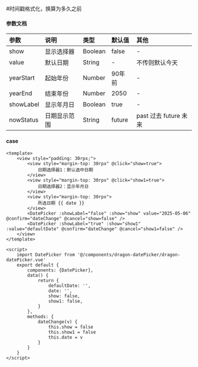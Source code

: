 #时间戳格式化，换算为多久之前
#### 参数文档

| 参数 | 说明 | 类型 | 默认值 | 其他 |
| :---- | :---- | :---- | :---- | :---- |
| show | 显示选择器 | Boolean | false | - |
| value | 默认日期 | String | - | 不传则默认今天 |
| yearStart | 起始年份 | Number | 90年前 | - |
| yearEnd | 结束年份 | Number | 2050 | - |
| showLabel | 显示年月日 | Boolean | true | - |
| nowStatus | 日期显示范围 | String | future | past 过去 future 未来 |

#### case
```vue
<template>
	<view style="padding: 30rpx;">
		<view style="margin-top: 30rpx" @click="show=true">
			日期选择器1：默认选中日期
		</view>
		<view style="margin-top: 30rpx" @click="show1=true">
			日期选择器2：显示年月日 
		</view>
		<view style="margin-top: 30rpx">
			所选日期 {{ date }}
		</view>
		<DatePicker :showLabel="false" :show="show" value="2025-05-06" @confirm="dateChange" @cancel="show=false" />
		<DatePicker :showLabel="true" :show="show1" :value="defaultDate" @confirm="dateChange" @cancel="show1=false" />
	</view>
</template>

<script>
	import DatePicker from '@/components/dragon-datePicker/dragon-datePicker.vue'
	export default {
		components: {DatePicker},
		data() {
			return {
				defaultDate: '',
				date: '',
				show: false,
				show1: false,
			}
		},
		methods: {
			dateChange(v) {
				this.show = false
				this.show1 = false
				this.date = v
			}
		}
	}
</script>

```
